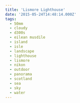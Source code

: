 ```yaml
---
title: 'Lismore Lighthouse'
date: '2015-05-24T14:48:14.000Z'
tags:
  - 50mm
  - cloudy
  - d300s
  - eilean musdile
  - island
  - isle
  - landscape
  - lighthouse
  - lismore
  - nikon
  - outdoor
  - panorama
  - scotland
  - sea
  - sky
  - water
---
```


